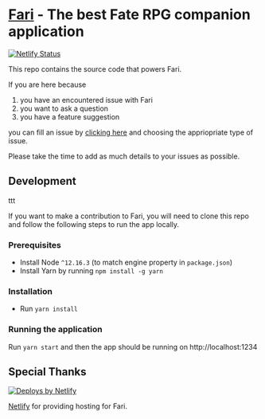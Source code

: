 # [Fari](https://fari.app) - The best Fate RPG companion application

[![Netlify Status](https://api.netlify.com/api/v1/badges/534c856a-7d30-4fdd-ad4a-9845ccdefd08/deploy-status)](https://app.netlify.com/sites/fari/deploys)

This repo contains the source code that powers Fari.

If you are here because

1. you have an encountered issue with Fari
1. you want to ask a question
1. you have a feature suggestion

you can fill an issue by [clicking here](https://github.com/fariapp/fari/issues/new/choose) and choosing the appriopriate type of issue.

Please take the time to add as much details to your issues as possible.

## Development

ttt

If you want to make a contribution to Fari, you will need to clone this repo and follow the following steps to run the app locally.

### Prerequisites

- Install Node `^12.16.3` (to match engine property in `package.json`)
- Install Yarn by running `npm install -g yarn`

### Installation

- Run `yarn install`

### Running the application

Run `yarn start` and then the app should be running on http://localhost:1234

## Special Thanks

<a href="https://www.netlify.com">
  <img src="https://www.netlify.com/img/global/badges/netlify-color-accent.svg" alt="Deploys by Netlify" />
</a>

[Netlify](https://netlify.com/) for providing hosting for Fari.
